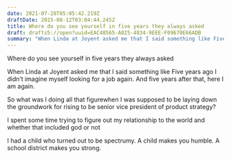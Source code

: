 ```yaml
---
date: 2021-07-28T05:05:42.219Z
draftDate: 2015-08-12T03:04:44.245Z
title: Where do you see yourself in five years they always asked
draft: drafts5://open?uuid=EAC48565-A025-4834-9EEE-F09670E66ADB
summary: "When Linda at Joyent asked me that I said something like Five years ago I didn’t imagine myself looking for a job again.…"
---
```


Where do you see yourself in five years they always asked

When Linda at Joyent asked me that I said something like Five years ago I didn’t imagine myself looking for a job again. And five years after that, here I am again. 

So what was I doing all that figurewhen I was supposed to be laying down the groundwork for rising to be senior vice president of product strategy?

I spent some time trying to figure out my relationship to the world and whether that included god or not

I had a child who turned out to be spectrumy. A child makes you humble. A school district makes you strong.

 	
